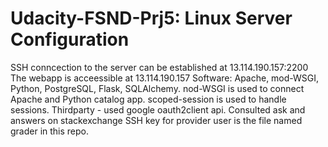 # Udacity-FSND-Prj5: Linux Server Configuration
SSH conncection to the server can be established at 13.114.190.157:2200
The webapp is acceessible at 13.114.190.157
Software: Apache, mod-WSGI, Python, PostgreSQL, Flask, SQLAlchemy. nod-WSGI is used to connect Apache and Python catalog app. scoped-session is used to handle sessions.
Thirdparty - used google oauth2client api. Consulted ask and answers on stackexchange
SSH key for provider user is the file named grader in this repo.
